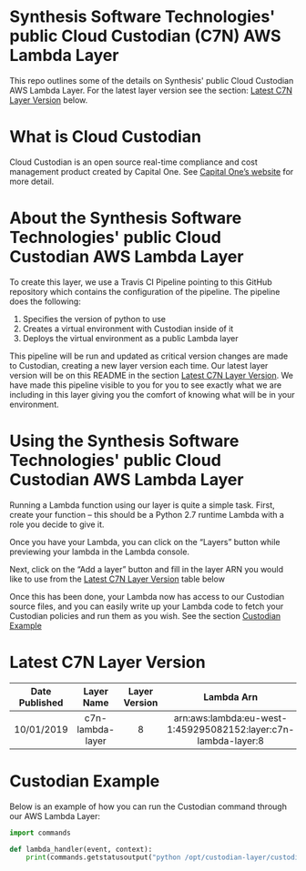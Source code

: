 # Synthesis Software Technologies' public Cloud Custodian (C7N) AWS Lambda Layer 

This repo outlines some of the details on Synthesis' public Cloud Custodian AWS Lambda Layer. For the latest layer version see the section: [Latest C7N Layer Version](#versions) below.

# What is Cloud Custodian
Cloud Custodian is an open source real-time compliance and cost management product created by Capital One. See [Capital One’s website](https://www.capitalone.io/docs/index.html) for more detail.

# About the Synthesis Software Technologies' public Cloud Custodian AWS Lambda Layer 
To create this layer, we use a Travis CI Pipeline pointing to this GitHub repository which contains the configuration of the pipeline.
The pipeline does the following:

1.	Specifies the version of python to use
2.	Creates a virtual environment with Custodian inside of it
3.	Deploys the virtual environment as a public Lambda layer

This pipeline will be run and updated as critical version changes are made to Custodian, creating a new layer version each time. Our latest layer version will be on this README in the section [Latest C7N Layer Version](#versions). We have made this pipeline visible to you for you to see exactly what we are including in this layer giving you the comfort of knowing what will be in your environment.

# Using the Synthesis Software Technologies' public Cloud Custodian AWS Lambda Layer 
Running a Lambda function using our layer is quite a simple task. First, create your function – this should be a Python 2.7 runtime Lambda with a role you decide to give it.

Once you have your Lambda, you can click on the “Layers” button while previewing your lambda in the Lambda console.

Next, click on the “Add a layer” button and fill in the layer ARN you would like to use from the [Latest C7N Layer Version](#versions) table below   

Once this has been done, your Lambda now has access to our Custodian source files, and you can easily write up your Lambda code to fetch your Custodian policies and run them as you wish. See the section [Custodian Example](#Example)

# Latest C7N Layer Version <a id="versions"></a>
|Date Published | Layer Name | Layer Version | Lambda Arn| Compatable runtime |
|:-----------:|:-----------:|:-----------:|:-----------:|--------:|
| 10/01/2019 | c7n-lambda-layer | 8 | arn:aws:lambda:eu-west-1:459295082152:layer:c7n-lambda-layer:8 | Python 2.7.12 |

# Custodian Example <a id="Example"></a>
Below is an example of how you can run the Custodian command through our AWS Lambda Layer: 

```python
import commands

def lambda_handler(event, context):
    print(commands.getstatusoutput("python /opt/custodian-layer/custodian schema ec2"))
```